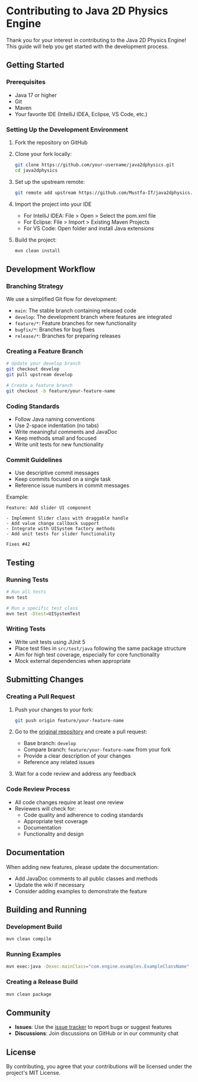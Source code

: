 # Contributing to Java 2D Physics Engine

Thank you for your interest in contributing to the Java 2D Physics Engine! This guide will help you get started with the development process.

## Getting Started

### Prerequisites

- Java 17 or higher
- Git
- Maven
- Your favorite IDE (IntelliJ IDEA, Eclipse, VS Code, etc.)

### Setting Up the Development Environment

1. Fork the repository on GitHub
2. Clone your fork locally:
   ```bash
   git clone https://github.com/your-username/java2dphysics.git
   cd java2dphysics
   ```

3. Set up the upstream remote:
   ```bash
   git remote add upstream https://github.com/Mustfa-IT/java2dphysics.git
   ```

4. Import the project into your IDE
   - For IntelliJ IDEA: File > Open > Select the pom.xml file
   - For Eclipse: File > Import > Existing Maven Projects
   - For VS Code: Open folder and install Java extensions

5. Build the project:
   ```bash
   mvn clean install
   ```

## Development Workflow

### Branching Strategy

We use a simplified Git flow for development:

- `main`: The stable branch containing released code
- `develop`: The development branch where features are integrated
- `feature/*`: Feature branches for new functionality
- `bugfix/*`: Branches for bug fixes
- `release/*`: Branches for preparing releases

### Creating a Feature Branch

```bash
# Update your develop branch
git checkout develop
git pull upstream develop

# Create a feature branch
git checkout -b feature/your-feature-name
```

### Coding Standards

- Follow Java naming conventions
- Use 2-space indentation (no tabs)
- Write meaningful comments and JavaDoc
- Keep methods small and focused
- Write unit tests for new functionality

### Commit Guidelines

- Use descriptive commit messages
- Keep commits focused on a single task
- Reference issue numbers in commit messages

Example:
```
Feature: Add slider UI component

- Implement Slider class with draggable handle
- Add value change callback support
- Integrate with UISystem factory methods
- Add unit tests for slider functionality

Fixes #42
```

## Testing

### Running Tests

```bash
# Run all tests
mvn test

# Run a specific test class
mvn test -Dtest=UISystemTest
```

### Writing Tests

- Write unit tests using JUnit 5
- Place test files in `src/test/java` following the same package structure
- Aim for high test coverage, especially for core functionality
- Mock external dependencies when appropriate

## Submitting Changes

### Creating a Pull Request

1. Push your changes to your fork:
   ```bash
   git push origin feature/your-feature-name
   ```

2. Go to the [original repository](https://github.com/Mustfa-IT/java2dphysics) and create a pull request:
   - Base branch: `develop`
   - Compare branch: `feature/your-feature-name` from your fork
   - Provide a clear description of your changes
   - Reference any related issues

3. Wait for a code review and address any feedback

### Code Review Process

- All code changes require at least one review
- Reviewers will check for:
  - Code quality and adherence to coding standards
  - Appropriate test coverage
  - Documentation
  - Functionality and design

## Documentation

When adding new features, please update the documentation:

- Add JavaDoc comments to all public classes and methods
- Update the wiki if necessary
- Consider adding examples to demonstrate the feature

## Building and Running

### Development Build

```bash
mvn clean compile
```

### Running Examples

```bash
mvn exec:java -Dexec.mainClass="com.engine.examples.ExampleClassName"
```

### Creating a Release Build

```bash
mvn clean package
```

## Community

- **Issues**: Use the [issue tracker](https://github.com/Mustfa-IT/java2dphysics/issues) to report bugs or suggest features
- **Discussions**: Join discussions on GitHub or in our community chat

## License

By contributing, you agree that your contributions will be licensed under the project's MIT License.
